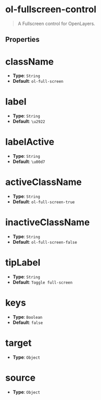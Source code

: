 # ol-fullscreen-control

> A Fullscreen control for OpenLayers.


## Properties

# className

- **Type**: `String`
- **Default**: `ol-full-screen`


# label

- **Type**: `String`
- **Default**: `\u2922`


# labelActive

- **Type**: `String`
- **Default**: `\u00d7`


# activeClassName

- **Type**: `String`
- **Default**: `ol-full-screen-true`

# inactiveClassName

- **Type**: `String`
- **Default**: `ol-full-screen-false`

# tipLabel

- **Type**: `String`
- **Default**: `Toggle full-screen`

# keys

- **Type**: `Boolean`
- **Default**: `false`

# target

- **Type**: `Object`


# source

- **Type**: `Object`

